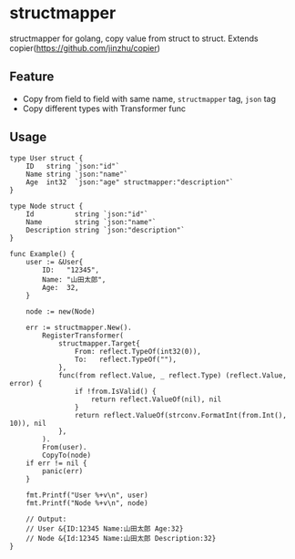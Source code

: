 structmapper
============
structmapper for golang, copy value from struct to struct. Extends copier(https://github.com/jinzhu/copier)

## Feature
* Copy from field to field with same name, `structmapper` tag, `json` tag
* Copy different types with Transformer func

## Usage

```
type User struct {
	ID   string `json:"id"`
	Name string `json:"name"`
	Age  int32  `json:"age" structmapper:"description"`
}

type Node struct {
	Id          string `json:"id"`
	Name        string `json:"name"`
	Description string `json:"description"`
}

func Example() {
	user := &User{
		ID:   "12345",
		Name: "山田太郎",
		Age:  32,
	}

	node := new(Node)

	err := structmapper.New().
		RegisterTransformer(
			structmapper.Target{
				From: reflect.TypeOf(int32(0)),
				To:   reflect.TypeOf(""),
			},
			func(from reflect.Value, _ reflect.Type) (reflect.Value, error) {
				if !from.IsValid() {
					return reflect.ValueOf(nil), nil
				}
				return reflect.ValueOf(strconv.FormatInt(from.Int(), 10)), nil
			},
		).
		From(user).
		CopyTo(node)
	if err != nil {
		panic(err)
	}

	fmt.Printf("User %+v\n", user)
	fmt.Printf("Node %+v\n", node)

	// Output:
	// User &{ID:12345 Name:山田太郎 Age:32}
	// Node &{Id:12345 Name:山田太郎 Description:32}
}
```
